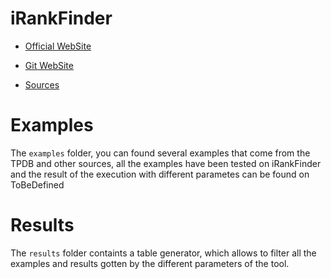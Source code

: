 # iRankFinder

* [Official WebSite](http://irankfinder.loopkiller.com)

* [Git WebSite](https://costa-group.github.io/iRankFinder)

* [Sources](http://github.com/jesusjda/pyRankFinder)

# Examples

The `examples` folder, you can found several examples that come
from the TPDB and other sources, all the examples have been tested on
iRankFinder and the result of the execution with different parametes
can be found on ToBeDefined

# Results

The `results` folder containts a table generator, which allows to
filter all the examples and results gotten by the different parameters
of the tool.
